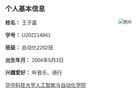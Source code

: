 <!DOCTYPE html>
<html lang="en">
<head>
    <meta charset="UTF-8">
    <meta http-equiv="X-UA-Compatible" content="IE=edge">
    <meta name="viewport" content="width=device-width, initial-scale=1.0">
    <title>个人信息和成绩单</title>
    <style>
        body {
            font-family: Arial, sans-serif;
            margin: 0;
            padding: 0;
            background-image: url('新建文件夹（2）/背景.jpg'); 
            background-size: cover;
            background-position: center; 
        }
        .container {
            width: 80%;
            margin: 20px auto;
            padding: 20px;
            opacity: 0.9; 
            /* 添加以下两行样式 */
            border: none;
            background-color: transparent;
        }
        .personal-info {
            margin-bottom: 20px;
        }
        .grades-table {
            width: 100%;
            border-collapse: collapse;
            margin-top: 20px;
        }
        .grades-table th, .grades-table td {
            border: 1px solid #ccc;
            padding: 8px;
            text-align: center;
        }
        .grades-table input {
            width: 50px;
            text-align: center;
        }
        img {
            float: right;
            max-width: 150px;
			max-height: 200px; 
        }
        p {
            font-size: 16px; 
        }
    </style>
</head>
<body>
    <div class="container">
        <div class="personal-info">
            <h2>个人基本信息</h2>
			<img src="新建文件夹（2）/照片.jpg" alt="照片" style="max-width: 200px;">
            <p><strong>姓名：</strong> 王子嘉</p>
            <p><strong>学号：</strong> U202214941</p>
            <p><strong>班级：</strong> 自动化2202班</p>
            <p><strong>出生年月：</strong> 2004年5月3日</p>
            <p><strong>兴趣爱好：</strong> 听音乐、骑行</p>
            <p><a href="http://aia.hust.edu.cn">华中科技大学人工智能与自动化学院</a></p>
        </div>

        <h2>部分成绩</h2>
        <table class="grades-table">
            <thead>
                <tr>
                    <th>课程名称</th>
                    <th>学时</th>
                    <th>成绩</th>
                </tr>
            </thead>
            <tbody>
                <tr>
                    <td>互联网技术与应用</td>
                    <td>32</td>
                    <td><input type="number" value="90" oninput="calculateAverageGrade()"></td>
                </tr>
                <tr>
                    <td>自动控制原理</td>
                    <td>56</td>
                    <td><input type="number" value="90" oninput="calculateAverageGrade()"></td>
                </tr>
                <tr>
                    <td>微机原理</td>
                    <td>64</td>
                    <td><input type="number" value="90" oninput="calculateAverageGrade()"></td>
                </tr>
                <tr>
                    <td>计算方法</td>
                    <td>40</td>
                    <td><input type="number" value="90" oninput="calculateAverageGrade()"></td>
                </tr>
                <tr>
                    <td>人工智能导论</td>
                    <td>40</td>
                    <td><input type="number" value="90" oninput="calculateAverageGrade()"></td>
                </tr>
            </tbody>
            <tfoot>
                <tr>
                    <td colspan="2">加权平均分</td>
                    <td id="averageGrade"></td>
                </tr>
            </tfoot>
        </table>
    </div>

    <script>
        function calculateAverageGrade() {
            const inputFields = document.querySelectorAll('.grades-table input');
            const averageGradeElement = document.getElementById("averageGrade");
            let totalCredit = 0;
            let weightedSum = 0;

            inputFields.forEach(inputField => {
                const credit = parseInt(inputField.parentNode.previousElementSibling.textContent);
                const score = parseInt(inputField.value);

                if (!isNaN(credit) && !isNaN(score)) {
                    totalCredit += credit;
                    weightedSum += credit * score;
                }
            });

            const averageGrade = weightedSum / totalCredit || 0;
            averageGradeElement.textContent = averageGrade.toFixed(2);
        }

        calculateAverageGrade();
    </script>
</body>
</html>
